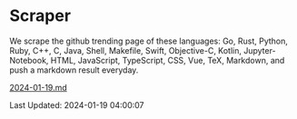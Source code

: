 # Scraper

We scrape the github trending page of these languages: Go, Rust, Python, Ruby, C++, C, Java, Shell, Makefile, Swift, Objective-C, Kotlin, Jupyter-Notebook, HTML, JavaScript, TypeScript, CSS, Vue, TeX, Markdown, and push a markdown result everyday.

[2024-01-19.md](https://github.com/yangwenmai/github-trending-backup/blob/master/2024-01-19.md)

Last Updated: 2024-01-19 04:00:07